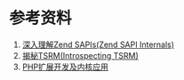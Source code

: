 参考资料
===

1. [深入理解Zend SAPIs(Zend SAPI Internals)](http://www.laruence.com/2008/08/12/180.html "悬停显示")
2. [揭秘TSRM(Introspecting TSRM)](http://www.laruence.com/2008/08/03/201.html)
3. [PHP扩展开发及内核应用](http://www.cunmou.com/phpbook/preface.md)

